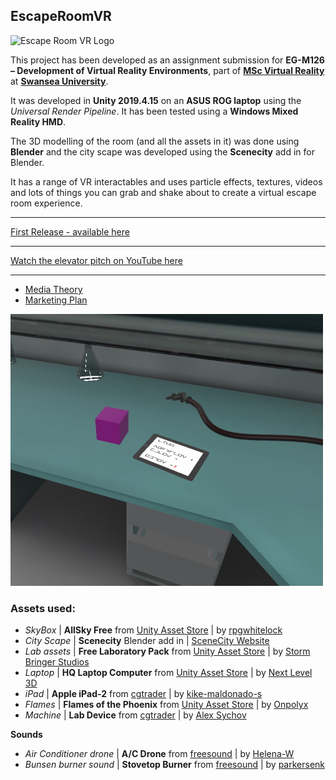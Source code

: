 ## EscapeRoomVR

![Escape Room VR Logo](https://salt.swan.ac.uk/wp-content/downloads/EscapeRoomVR-Logo.jpg)

This project has been developed as an assignment submission for **EG-M126 – Development of Virtual Reality Environments**, part of **<a href="https://www.swansea.ac.uk/postgraduate/taught/engineering/msc-virtual-reality/" target="_blank">MSc Virtual Reality</a>** at **<a href="https://www.swansea.ac.uk" target="_blank">Swansea University</a>**.

It was developed in **Unity 2019.4.15** on an **ASUS ROG laptop** using the *Universal Render Pipeline*.  It has been tested using a **Windows Mixed Reality HMD**.

The 3D modelling of the room (and all the assets in it) was done using **Blender** and the city scape was developed using the **Scenecity** add in for Blender.

It has a range of VR interactables and uses particle effects, textures, videos and lots of things you can grab and shake about to create a virtual escape room experience.

<hr>
<a href="https://github.com/joecharm/EscapeRoomVR/releases/tag/V1.0.1">First Release - available here</a>
<hr>
<a href="https://youtu.be/j_LMrw8H0C8" target="_blank">Watch the elevator pitch on YouTube here</a>
<hr>

* [Media Theory](https://github.com/joecharm/EscapeRoomVR/blob/main/docs/Media.docx)
* [Marketing Plan](https://github.com/joecharm/EscapeRoomVR/blob/main/docs/Marketing.docx)

![Part of the lab](https://github.com/joecharm/EscapeRoomVR/blob/main/docs/BenchTop1.jpg)

### Assets used:

* *SkyBox* | **AllSky Free** from [Unity Asset Store](https://assetstore.unity.com/packages/2d/textures-materials/sky/allsky-free-10-sky-skybox-set-146014) | by [rpgwhitelock](https://assetstore.unity.com/publishers/3830)
* *City Scape* | **Scenecity** Blender add in | [SceneCity Website](http://www.cgchan.com/)
* *Lab assets* | **Free Laboratory Pack** from [Unity Asset Store](https://assetstore.unity.com/packages/3d/props/tools/free-laboratory-pack-123782) | by [Storm Bringer Studios](https://assetstore.unity.com/publishers/30208)
* *Laptop* | **HQ Laptop Computer** from [Unity Asset Store](https://assetstore.unity.com/packages/3d/props/electronics/hq-laptop-computer-42030) | by [Next Level 3D](https://assetstore.unity.com/publishers/13407)
* *iPad* | **Apple iPad-2** from [cgtrader](https://www.cgtrader.com/free-3d-models/electronics/other/apple-ipad-2) | by [kike-maldonado-s](https://www.cgtrader.com/kike-maldonado-s)
* *Flames* | **Flames of the Phoenix** from [Unity Asset Store](https://assetstore.unity.com/packages/vfx/particles/fire-explosions/flames-of-the-phoenix-46176) | by [Onpolyx](https://assetstore.unity.com/publishers/16275)
* *Machine* | **Lab Device** from [cgtrader](https://www.cgtrader.com/free-3d-models/electronics/other/lab-device-game-ready-prop) | by [Alex Sychov](https://www.cgtrader.com/alexsychov)

**Sounds**
* *Air Conditioner drone* | **A/C Drone** from [freesound](https://freesound.org/people/Helena-W/sounds/548012/) | by [Helena-W](https://freesound.org/people/Helena-W/)
* *Bunsen burner sound* | **Stovetop Burner** from [freesound](https://freesound.org/people/parkersenk/sounds/444567/) | by [parkersenk](https://freesound.org/people/parkersenk/)

